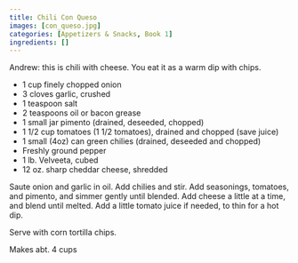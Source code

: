 ```yaml
---
title: Chili Con Queso
images: [con_queso.jpg]
categories: [Appetizers & Snacks, Book 1]
ingredients: []
---
```



Andrew: this is chili with cheese. You eat it as a warm dip with chips.

-   1 cup finely chopped onion
-   3 cloves garlic, crushed
-   1 teaspoon salt
-   2 teaspoons oil or bacon grease
-   1 small jar pimento (drained, deseeded, chopped)
-   1 1/2 cup tomatoes (1 1/2 tomatoes), drained and chopped (save
    juice)
-   1 small (4oz) can green chilies (drained, deseeded and chopped)
-   Freshly ground pepper
-   1 lb. Velveeta, cubed
-   12 oz. sharp cheddar cheese, shredded

Saute onion and garlic in oil. Add chilies and stir. Add seasonings,
tomatoes, and pimento, and simmer gently until blended. Add cheese a
little at a time, and blend until melted. Add a little tomato juice if
needed, to thin for a hot dip.

Serve with corn tortilla chips.

Makes abt. 4 cups


